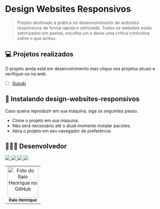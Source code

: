 # Design Websites Responsivos

> Projeto destinado à prática no desenvolvimento de websites responsivos de forma rápida e otimizada.
> Todos os websites estão setorizados em pastas, escolha um e deixe uma crítica contrutiva sobre o que achou. 

## 💻 Projetos realizados

O projeto ainda está em desenvolvimento mas clique nos projetos atuais e verifique-os na web.

- [ ] <a href="https://responsive-websites-design.vercel.app/">Suzuki</a>

## 🚀 Instalando design-websites-responsivos

Caso queira reproduzir em sua máquina, siga os seguintes passo.

- Clone o projeto em sua máquina.
- Não será necessário até o atual momento instalar pacotes. 
- Abra o projeto em seu navegador de preferência.

## 👨🏻‍💻 Desenvolvedor

<a target="_blank" href="https://www.linkedin.com/in/italo-tech/">
    <img src="https://img.shields.io/badge/LinkedIn-0077B5?style=for-the-badge&logo=linkedin&logoColor=white" />
</a>
<a target="_blank" href="https://github.com/Italo-Tech">
    <img src="https://img.shields.io/badge/GitHub-100000?style=for-the-badge&logo=github&logoColor=white" />
</a>
<a target="_blank" href="https://liondev.com.br/">
    <img src="https://img.shields.io/badge/LionDev-F59812?style=for-the-badge&logo=dev.to&logoColor=white" />
</a>
<a target="_blank" href="https://codepen.io/ItaloTech">
    <img src="https://img.shields.io/badge/Codepen-100000?style=for-the-badge&logo=codepen&logoColor=white" />
</a>

<table>
  <tr>
    <td align="center">
      <div>
        <img src="https://avatars.githubusercontent.com/u/55564143?s=400&u=f5bf42390125a0de16d744ab49b6d1b8e2867af9&v=4" width="100px;" alt="Foto do Ítalo Henrique no GitHub"/><br>
        <sub>
          <b>Ítalo Henrique</b>
        </sub>
      </div>
    </td>
  </tr>
</table>

